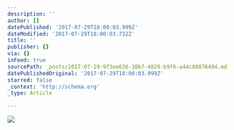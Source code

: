 ```yaml
---
description: ''
author: []
datePublished: '2017-07-29T18:00:03.999Z'
dateModified: '2017-07-29T18:00:03.732Z'
title: ''
publisher: {}
via: {}
inFeed: true
sourcePath: _posts/2017-07-29-9f3ee626-30b7-4829-b9f6-a44c86876494.md
datePublishedOriginal: '2017-07-29T18:00:03.999Z'
starred: false
_context: 'http://schema.org'
_type: Article

---
```

![](https://the-grid-user-content.s3-us-west-2.amazonaws.com/e81f8df3-7523-4a40-b614-248c0b3f6188.jpg)